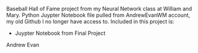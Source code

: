 Baseball Hall of Fame project from my Neural Network class at William and Mary. Python Juypter Notebook file pulled from AndrewEvanWM account, my old Github I no longer have access to. Included in this project is:
  - Juypter Notebook from Final Project

Andrew Evan
